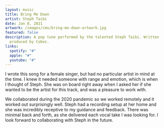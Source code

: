 ```yaml
---
layout: music
title: Bring Me Down
artist: Steph Taibi
date: Jan 8, 2021
artwork: /images/cms/bring-me-down-artwork.jpg
featured: false
description: A pop tune performed by the talented Steph Taibi. Written and
  produced by Cobez.
links:
  spotify: "#"
  apple: "#"
  youtube: "#"
---
```

I﻿ wrote this song for a female singer, but had no particular artist in mind at the time. I knew it needed someone with range and emotion, which is when I thought of Steph. She was on board right away when I asked her if she wanted to be the artist for this track, and was a pleasure to work with.

W﻿e collaborated during the 2020 pandemic so we worked remotely and it worked out surprisingly well. Steph had a recording setup at her home and she was incredibly receptive to my guidance and feedback. There was minimal back and forth, as she delivered each vocal take I was looking for. I look forward to collaborating with Steph in the future.